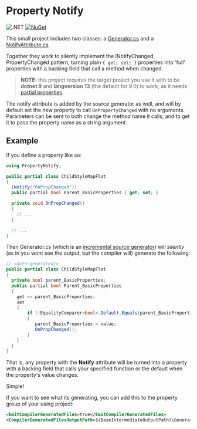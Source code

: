 # Property Notify

![.NET](https://github.com/ChrisPritchard/PropertyNotify/actions/workflows/dotnet.yml/badge.svg) [![NuGet](https://img.shields.io/nuget/v/PropertyNotify.svg)](https://www.nuget.org/packages/PropertyNotify/)

This small project includes two classes: a [Generator.cs](./PropertyNotify/Generator.cs) and a [NotifyAttribute.cs](./PropertyNotify/NotifyAttribute.cs).

Together they work to silently implement the INotifyChanged, PropertyChanged pattern, turning plain `{ get; set; }` properties into 'full' properties with a backing field that call a method when changed.

> **NOTE:** this project requires the target project you use it with to be  **dotnet 9** and **langversion 13** (the default for 9.0) to work, as it needs [partial properties](https://learn.microsoft.com/en-us/dotnet/csharp/language-reference/proposals/csharp-13.0/partial-properties).

The notify attribute is added by the source generator as well, and will by default set the new property to call `OnPropertyChanged` with no arguments. Parameters can be sent to both change the method name it calls, and to get it to pass the property name as a string argument.

## Example

If you define a property like so:

```c#
using PropertyNotify;

public partial class ChildStyleMapFlat
{
  [Notify("OnPropChanged")]
  public partial bool Parent_BasicProperties { get; set; }

  private void OnPropChanged() 
  {
    // ...
  }

  // ...
}
```

Then Generator.cs (which is an [incremental source generator](https://github.com/dotnet/roslyn/blob/main/docs/features/incremental-generators.cookbook.md)) will *silently* (as in you wont see the output, but the compiler will) generate the following:

```c#
// <auto-generated/>
public partial class ChildStyleMapFlat
{
  private bool parent_BasicProperties;
  public partial bool Parent_BasicProperties
  {
    get => parent_BasicProperties;
    set 
    {
        if (!EqualityComparer<bool>.Default.Equals(parent_BasicProperties, value))
        {
           parent_BasicProperties = value;
           OnPropChanged();
        }
    }
  }
}
```

That is, any property with the **Notify** attribute will be turned into a property with a backing field that calls your specified function or the default when the property's value changes.

Simple!

If you want to see what its generating, you can add this to the property group of your using project:

```xml
<EmitCompilerGeneratedFiles>true</EmitCompilerGeneratedFiles>
<CompilerGeneratedFilesOutputPath>$(BaseIntermediateOutputPath)\GeneratedFiles</CompilerGeneratedFilesOutputPath>
```
